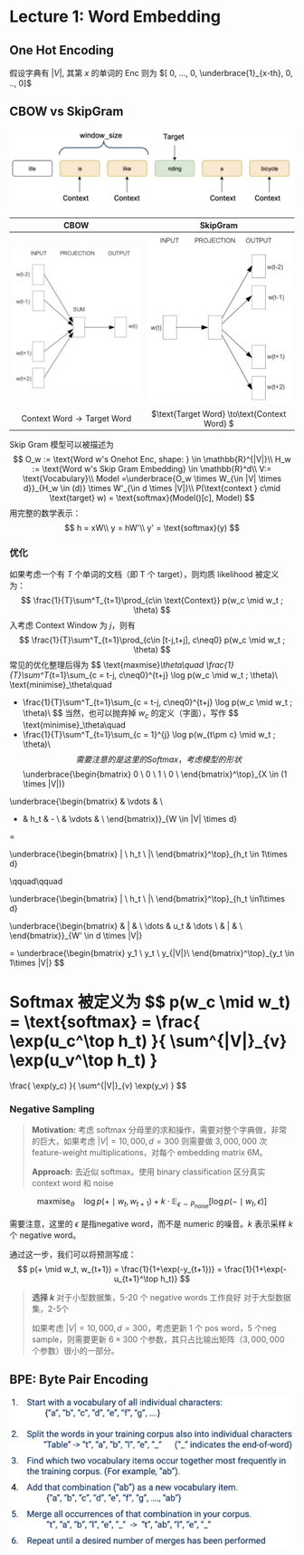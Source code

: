 # Lecture 1: Word Embedding

## One Hot Encoding

假设字典有 $| V |$, 其第 $x$ 的单词的 Enc 则为 $[ 0, ..., 0, \underbrace{1}_{x-th}, 0, .., 0]$

## CBOW vs SkipGram

![](./img/Lec1/image-20250120152745897.png)

|                             CBOW                             |                           SkipGram                           |
| :----------------------------------------------------------: | :----------------------------------------------------------: |
| ![image-20250120152811233](./img/Lec1/image-20250120152811233.png) | ![image-20250120152827409](./img/Lec1/image-20250120152827409.png) |
|         $\text{Context Word} \to\text{Target Word}$          |        $\text{Target Word} \to\text{Context Word}  $         |

Skip Gram 模型可以被描述为
$$
O_w := \text{Word w's Onehot Enc, shape: } \in \mathbb{R}^{|V|}\\
H_w := \text{Word w's Skip Gram Embedding} \in \mathbb{R}^d\\
V:= \text{Vocabulary}\\
Model =\underbrace{O_w \times W_{\in |V| \times d}}_{H_w \in (d)} \times W'_{\in d \times |V|}\\
P(\text{context } c\mid \text{target} w) = \text{softmax}(Model()[c], Model)
$$
用完整的数学表示：
$$
h = xW\\
y = hW'\\
y' = \text{softmax}(y)
$$

### 优化

如果考虑一个有 $T$ 个单词的文档（即 T 个 target），则均质 likelihood 被定义为：
$$
\frac{1}{T}\sum^T_{t=1}\prod_{c\in \text{Context}} p(w_c \mid w_t ; \theta)
$$
入考虑 Context Window 为 $j$，则有
$$
\frac{1}{T}\sum^T_{t=1}\prod_{c\in [t-j,t+j], c\neq0} p(w_c \mid w_t ; \theta)
$$
常见的优化整理后得为
$$
\text{maxmise}_\theta\quad
\frac{1}{T}\sum^T_{t=1}\sum_{c = t-j, c\neq0}^{t+j} \log p(w_c \mid w_t ; \theta)\\
\text{minimise}_\theta\quad
- \frac{1}{T}\sum^T_{t=1}\sum_{c = t-j, c\neq0}^{t+j} \log p(w_c \mid w_t ; \theta)\\
$$
当然，也可以抛弃掉 $w_c$ 的定义（字面），写作
$$
\text{minimise}_\theta\quad
- \frac{1}{T}\sum^T_{t=1}\sum_{c = 1}^{j} \log p(w_{t\pm c} \mid w_t ; \theta)\\
$$
需要注意的是这里的 Softmax，考虑模型的形状
$$
\underbrace{\begin{bmatrix}
0 \\
0 \\
1 \\
0 \\
\end{bmatrix}^\top}_{X \in (1 \times |V|)}

\underbrace{\begin{bmatrix}
&  \vdots  &
\\
- & h_t  & -
\\
& \vdots & 
\\
\end{bmatrix}}_{W \in |V| \times d}

=

\underbrace{\begin{bmatrix}
|
\\
h_t
\\
|\\
\end{bmatrix}^\top}_{h_t \in 1\times d}

\qquad\qquad

\underbrace{\begin{bmatrix}
|
\\
h_t
\\
|\\
\end{bmatrix}^\top}_{h_t \in1\times d}

\underbrace{\begin{bmatrix}
& | &
\\
\dots & u_t  & \dots
\\
& | & 
\\
\end{bmatrix}}_{W' \in d \times |V|}

=
\underbrace{\begin{bmatrix}
y_1
\\
y_t
\\
y_{|V|}\\
\end{bmatrix}^\top}_{y_t \in 1\times |V|}
$$


Softmax 被定义为
$$
p(w_c \mid w_t) = \text{softmax} =
\frac{
\exp(u_c^\top h_t)
}{
\sum^{|V|}_{v} \exp(u_v^\top h_t)
}
=
\frac{
\exp(y_c)
}{
\sum^{|V|}_{v} \exp(y_v)
}
$$

### Negative Sampling

> **Motivation:** 考虑 softmax 分母里的求和操作，需要对整个字典做，非常的巨大，如果考虑 $|V| = 10,000, d=300$ 则需要做 $3,000,000$ 次feature-weight multiplications，对每个 embedding matrix 6M。
>
> **Approach:** 去近似 softmax。使用 binary classification 区分真实 context word 和 noise

$$
\text{maxmise}_\theta\quad
\log p(+\mid w_t, w_{t+1})+ k\cdot \mathbb{E}_{\epsilon\sim P_\text{noise}}[\log p(- \mid w_t, \epsilon)]
$$

需要注意，这里的 $\epsilon$ 是指negative word，而不是 numeric 的噪音。$k$ 表示采样 $k$ 个 negative word。

通过这一步，我们可以将预测写成：
$$
p(+ \mid w_t, w_{t+1}) = \frac{1}{1+\exp(-y_{t+1})}
= \frac{1}{1+\exp(-u_{t+1}^\top h_t)}
$$

> **选择 $k$**
> 对于小型数据集，5-20 个 negative words 工作良好
> 对于大型数据集，2-5个
>
> 如果考虑 $|V| = 10,000, d=300$，考虑更新 1 个 pos word，5 个neg sample，则需要更新 $6\times 300$ 个参数，其只占比输出矩阵（$3,000,000$ 个参数）很小的一部分。

## BPE: Byte Pair Encoding

![image-20250203010808603](./img/Lec1/image-20250203010808603.png)